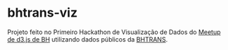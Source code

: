 bhtrans-viz
===========

Projeto feito no Primeiro Hackathon de Visualização de Dados do [Meetup de d3.js de BH](http://www.meetup.com/d3js-BH/) utilizando dados públicos da [BHTRANS](http://www.bhtrans.pbh.gov.br/portal/page/portal/portalpublico/Temas/Onibus/lista-txt-onibus).

